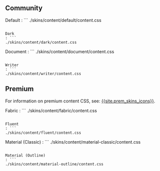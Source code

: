 ## Community

Default
: ```
./skins/content/default/content.css
```

Dark
: ```
./skins/content/dark/content.css
```

Document
: ```
./skins/content/document/content.css
```

Writer
: ```
./skins/content/writer/content.css
```

## Premium

For information on premium content CSS, see: [{{site.prem_skins_icons}}]({{site.baseurl}}/interface/editor-appearance/premium-skins-and-icons/).

Fabric
: ```
./skins/content/fabric/content.css
```

Fluent
: ```
./skins/content/fluent/content.css
```

Material (Classic)
: ```
./skins/content/material-classic/content.css
```

Material (Outline)
: ```
./skins/content/material-outline/content.css
```
